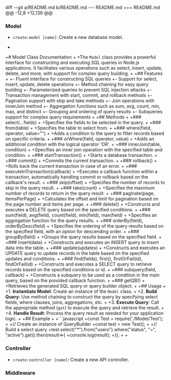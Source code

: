 diff --git a/README.md b/README.md
--- README.md
+++ README.md
@@ -12,8 +12,136 @@
 
 ### Model
 - `create:model [name]`: Create a new database model.
 
+
+# Model Class Documentation
+
+The `Model` class provides a powerful interface for constructing and executing SQL queries in Node.js applications. It facilitates various operations such as select, insert, update, delete, and more, with support for complex query building.
+
+## Features
+
+- Fluent interface for constructing SQL queries
+- Support for select, insert, update, delete operations
+- Method chaining for easy query building
+- Parameterized queries to prevent SQL injection attacks
+- Transaction management with start, commit, and rollback methods
+- Pagination support with skip and take methods
+- Join operations with innerJoin method
+- Aggregation functions such as sum, avg, count, min, max, and distinct
+- Grouping and ordering of query results
+- Subqueries support for complex query requirements
+
+## Methods
+
+### select(...fields)
+
+Specifies the fields to be selected in the query.
+
+### from(table)
+
+Specifies the table to select from.
+
+### where(field, operator, value="")
+
+Adds a condition to the query to filter records based on specific criteria.
+
+### orWhere(field, operator, value)
+
+Adds an additional condition with the logical operator 'OR'.
+
+### innerJoin(table, condition)
+
+Specifies an inner join operation with the specified table and condition.
+
+### startTransaction()
+
+Starts a database transaction.
+
+### commit()
+
+Commits the current transaction.
+
+### rollback()
+
+Rolls back the current transaction in case of an error.
+
+### executeInTransaction(callback)
+
+Executes a callback function within a transaction, automatically handling commit or rollback based on the callback's result.
+
+### skip(offset)
+
+Specifies the number of records to skip in the query result.
+
+### take(count)
+
+Specifies the maximum number of records to return in the query result.
+
+### paginate(page, itemsPerPage)
+
+Calculates the offset and limit for pagination based on the page number and items per page.
+
+### delete()
+
+Constructs and executes a DELETE query based on the specified conditions.
+
+### sum(field), avg(field), count(field), min(field), max(field)
+
+Specifies an aggregation function for the query results.
+
+### orderBy(field), orderByDesc(field)
+
+Specifies the ordering of the query results based on the specified field, with an option for descending order.
+
+### groupBy(field)
+
+Groups the query results based on the specified field.
+
+### insert(data)
+
+Constructs and executes an INSERT query to insert data into the table.
+
+### update(updates)
+
+Constructs and executes an UPDATE query to update records in the table based on the specified updates and conditions.
+
+### find(fields), first(), firstOrFail(id), findOrFail(id)
+
+Constructs and executes a SELECT query to retrieve records based on the specified conditions or id.
+
+### subquery(field, callback)
+
+Constructs a subquery to be used as a condition in the main query, based on the provided callback function.
+
+### getQB()
+
+Retrieves the generated SQL query or query builder object.
+
+## Usage
+
+1. **Instantiate Model**: Create an instance of the `Model` class.
+
+2. **Build Query**: Use method chaining to construct the query by specifying select fields, where clauses, joins, aggregations, etc.
+
+3. **Execute Query**: Call the appropriate method (`get`) to execute the query and retrieve the result.
+
+4. **Handle Result**: Process the query result as needed for your application logic.
+
+## Example
+
+```javascript
+const Test = require('./Model/Test');
+
+// Create an instance of QueryBuilder
+const test = new Test();
+
+// Build a select query
+test.select("*").from("users").where("status", "=", "active").get().then(result=>{
+console.log(result);
+});
+
+
 ### Controller
 - `create:controller [name]`: Create a new API controller.
 
 ### Middleware
